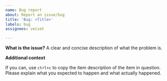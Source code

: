 ```yaml
---
name: Bug report
about: Report an issue/bug
title: 'Bug: <Title>'
labels: bug
assignees: veiset

---
```


**What is the issue?**
A clear and concise description of what the problem is.

**Additional context**

If you can, use `ctrl+c` to copy the item description of the item in question. 
Please explain what you expected to happen and what actually happened.